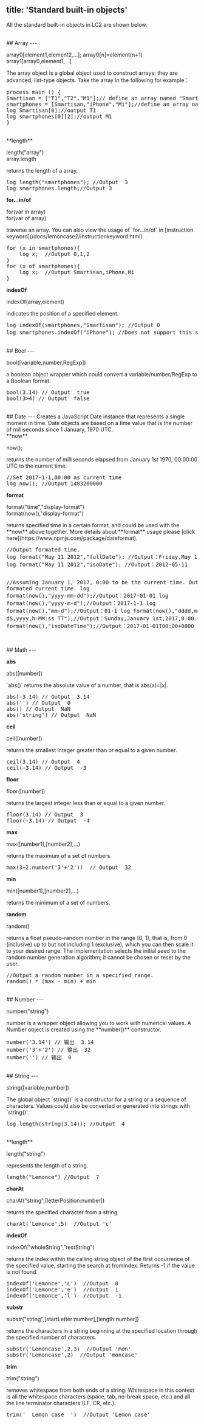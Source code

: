 title: 'Standard built-in objects'
---
All the standard built-in objects in LC2 are shown below.

<br/>
## Array
---
<p class="alert alert-warning">array0[element1,element2,...]; array0[n]=element(n+1)<br/>array1[array0,element1,...]</p>
The array object is a global object used to construct arrays: they are advanced, list-type objects. Take the array in the following for example：

<pre class='sublemon'>
process main () {
Smartisan = ["T1","T2","M1"];// define an array named "Smartisan"
smartphones = [Smartisan,"iPhone","Mi"];//define an array named "smartphones"
log Smartisan[0];//output T1
log smartphones[0][2];//output M1
}</pre>

<br/>
**length** 
<p class="alert alert-warning">length("array")<br/>array.length</p>
returns the length of a array. 
<pre class='sublemon'>
log length("smartphones"); //Output  3
log smartphones.length;//Output 3</pre>

**for...in/of**
<p class="alert alert-warning">for(var in array)<br/>for(var of array)</p>
traverse an array. You can also view the usage of `for...in/of` in [instruction keyword](/docs/lemoncase2/instructionkeyword.html).

<pre class='sublemon'>
for (x in smartphones){
    log x;  //Output 0,1,2
}
for (x of smartphones){
    log x;  //Output Smartisan,iPhone,Mi
}</pre>

**indexOf**
<p class="alert alert-warning">indexOf(array,element)</p>
indicates the position of a specified element.
<pre class='sublemon'>
log indexOf(smartphones,"Smartisan"); //Output 0
log smartphones.indexOf("iPhone"); //Does not support this syntax，output -1.</pre>

<br/>
## Bool
---
<p class="alert alert-warning">bool([variable,number,RegExp])</p>
a boolean object wrapper which could convert a variable/number/RegExp to a Boolean format.  
<pre class='sublemon'>
bool(3.14) // Output  true
bool(3>4) // Output  false</pre>

<br/>
## Date
---
Creates a JavaScript Date instance that represents a single moment in time. Date objects are based on a time value that is the number of milliseconds since 1 January, 1970 UTC.

<br/>
**now**
<p class="alert alert-warning">now();</p>
returns the number of milliseconds elapsed from January 1st 1970, 00:00:00 UTC to the current time.
<pre class='sublemon'>
//Set 2017-1-1,00:00 as current time
log now(); //Output 1483200000</pre>

**format**
<p class="alert alert-warning">format("time","display-format")<br/>format(now(),"display-format")</p>
returns specified time in a certain format, and could be used with the **now** above together. More details about **format** usage please [click here](https://www.npmjs.com/package/dateformat).
<pre class='sublemon'>
//Output formated time.
log format("May 11 2012","fullDate"); //Output：Friday,May 11,2017
log format("May 11 2012","isoDate"); //Output：2012-05-11

//Assuming January 1, 2017, 0:00 to be the current time. Output formated current time.
log format(now(),"yyyy-mm-dd");//Output：2017-01-01
log format(now(),"yyyy-m-d");//Output：2017-1-1
log format(now(),"mm-d");//Output：01-1
log format(now(),"dddd,mmmm dS,yyyy,h:MM:ss TT");//Output：Sunday,January 1st,2017,0:00:00 AM
log format(now(),"isoDateTime");//Output：2017-01-01T00:00+0800</pre>

<br/>
## Math
---

**abs**
<p class="alert alert-warning">abs([number])</p>
`abs()` returns the absolute value of a number, that is abs(x)=|x|.
<pre class='sublemon'>
abs(-3.14) // Output  3.14
abs('') // Output  0
abs() // Output  NaN
abs('string') // Output  NaN</pre>

**ceil**
<p class="alert alert-warning">ceil([number])</p>
returns the smallest integer greater than or equal to a given number.
<pre class='sublemon'>
ceil(3.14) // Output  4
ceil(-3.14) // Output  -3</pre>

**floor**
<p class="alert alert-warning">floor([number])</p>
returns the largest integer less than or equal to a given number.
<pre class='sublemon'>
floor(3.14) // Output  3
floor(-3.14) // Output  -4</pre>

**max**
<p class="alert alert-warning">max([number1],[number2],...)</p>
returns the maximum of a set of numbers.
<pre class='sublemon'>
max(3+2,number('3'+'2'))  // Output  32</pre>

**min**
<p class="alert alert-warning">min([number1],[number2],...)</p>
returns the minimum of a set of numbers.

**random**
<p class="alert alert-warning">random()</p>
returns a float pseudo-random number in the range [0, 1), that is, from 0 (inclusive) up to but not including 1 (exclusive), which you can then scale it to your desired range. The implementation selects the initial seed to the random number generation algorithm; it cannot be chosen or reset by the user.
<pre class='sublemon'>
//Output a random number in a specified range.
random() * (max - min) + min </pre>

<br/>
## Number
---
<p class="alert alert-warning">number("string")</p>
number is a wrapper object allowing you to work with numerical values. A Number object is created using the **number()** constructor.
<pre class='sublemon'>
number('3.14') // 输出  3.14
number('3'+'2') // 输出  32
number('') // 输出  0</pre>

<br/>
## String
---
<p class="alert alert-warning">string([variable,number])</p>
The global object `string()` is a constructor for a string or a sequence of characters. Values could also be converted or generated into strings with `string()`.
<pre class='sublemon'>
log length(string(3.14)); //Output  4</pre>

<br/>
**length** 
<p class="alert alert-warning">length("string")</p>
represents the length of a string.
<pre class='sublemon'>
length("Lemonce") //Output  7</pre>

**charAt**
<p class="alert alert-warning">charAt("string",[letterPosition:number])</p>
returns the specified character from a string.
<pre class='sublemon'>
charAt('Lemonce',5)  //Output 'c'</pre>

**indexOf**
<p class="alert alert-warning">indexOf("wholeString","testString")</p>
returns the index within the calling string object of the first occurrence of the specified value, starting the search at fromIndex. Returns -1 if the value is not found.
<pre class='sublemon'>
indexOf('Lemonce','L')  //Output  0
indexOf('Lemonce','e')  //Output  1
indexOf('Lemonce','l')  //Output  -1</pre>

**substr**
<p class="alert alert-warning">substr("string",[startLetter:number],[length:number])</p>
returns the characters in a string beginning at the specified location through the specified number of characters. 
<pre class='sublemon'>
substr('Lemoncase',2,3)  //Output 'mon'
substr('Lemoncase',2)  //Output 'moncase'</pre>

**trim**
<p class="alert alert-warning">trim("string")</p>
removes whitespace from both ends of a string. Whitespace in this context is all the whitespace characters (space, tab, no-break space, etc.) and all the line terminator characters (LF, CR, etc.).
<pre class='sublemon'>
trim('  Lemon case  ')  //Output 'Lemon case'</pre>
